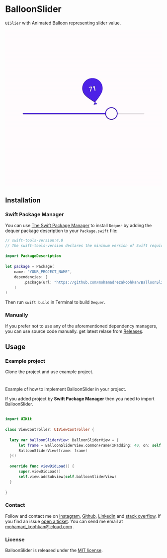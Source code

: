 
# BalloonSlider
`UISlier` with Animated Balloon representing slider value.

![BalloonSlider](https://github.com/mohamadrezakoohkan/BalloonSlider/blob/master/square.gif)

## Installation

### Swift Package Manager

You can use [The Swift Package Manager](https://swift.org/package-manager) to install `Dequer` by adding the dequer package description to your `Package.swift` file:

```swift
// swift-tools-version:4.0
// The swift-tools-version declares the minimum version of Swift required to build this package.

import PackageDescription

let package = Package(
    name: "YOUR_PROJECT_NAME",
    dependencies: [
        .package(url: "https://github.com/mohamadrezakoohkan/BalloonSlider.git", from: "1.0.0"),
    ]
)
```
Then run `swift build` in Terminal to build `Dequer`.

### Manually

If you prefer not to use any of the aforementioned dependency managers, you can use source code manually. get latest relase from [Releases](https://github.com/mohamadrezakoohkan/BalloonSlider/releases).



## Usage

### Example project

Clone the project and use example project.

#

Example of how to implement BalloonSlider in your project.

If you added project by **Swift Package Manager** then you need to import BalloonSlider.

```swift

import UIKit

class ViewController: UIViewController {

  lazy var balloonSliderView: BalloonSliderView = {
      let frame = BalloonSliderView.commonFrame(xPadding: 40, on: self.view))
      BalloonSliderView(frame: frame)
  }()
  
  override func viewDidLoad() {
      super.viewDidLoad()
      self.view.addSubview(self.balloonSliderView)
  }
  
}
```

### Contact

Follow and contact me on [Instagram](https://www.instagram.com/mohamadreza.codes/),  [Github](https://github.com/mohamadrezakoohkan), [LinkedIn](https://www.linkedin.com/in/mohammad-reza-koohkan-558306160/) and [stack overflow](https://stackoverflow.com/users/9706268/mohamad-reza-koohkan?tab=profile). If you find an issue [open a ticket](https://github.com/mohamadrezakoohkan/Dequerissues/new). You can send me email at mohamad_koohkan@icloud.com .

### License
BalloonSlider is released under the [MIT license](https://github.com/mohamadrezakoohkan/BalloonSlider/blob/master/LICENSE.md).
